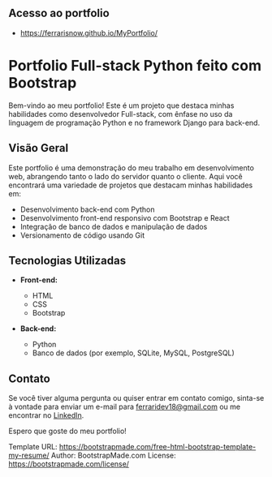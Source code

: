 ## Acesso ao portfolio

- https://ferrarisnow.github.io/MyPortfolio/

# Portfolio Full-stack Python feito com Bootstrap

Bem-vindo ao meu portfolio! Este é um projeto que destaca minhas habilidades como desenvolvedor Full-stack, com ênfase no uso da linguagem de programação Python e no framework Django para back-end.

## Visão Geral

Este portfolio é uma demonstração do meu trabalho em desenvolvimento web, abrangendo tanto o lado do servidor quanto o cliente. Aqui você encontrará uma variedade de projetos que destacam minhas habilidades em:

- Desenvolvimento back-end com Python
- Desenvolvimento front-end responsivo com Bootstrap e React
- Integração de banco de dados e manipulação de dados
- Versionamento de código usando Git

## Tecnologias Utilizadas

- **Front-end:**
  - HTML
  - CSS
  - Bootstrap
  
- **Back-end:**
  - Python
  - Banco de dados (por exemplo, SQLite, MySQL, PostgreSQL)

## Contato

Se você tiver alguma pergunta ou quiser entrar em contato comigo, sinta-se à vontade para enviar um e-mail para [ferraridev18@gmail.com](mailto:ferraridev18@gmail.com) ou me encontrar no [LinkedIn](https://www.linkedin.com/in/mateusferraridev/).

Espero que goste do meu portfolio!



Template URL: https://bootstrapmade.com/free-html-bootstrap-template-my-resume/
Author: BootstrapMade.com
License: https://bootstrapmade.com/license/